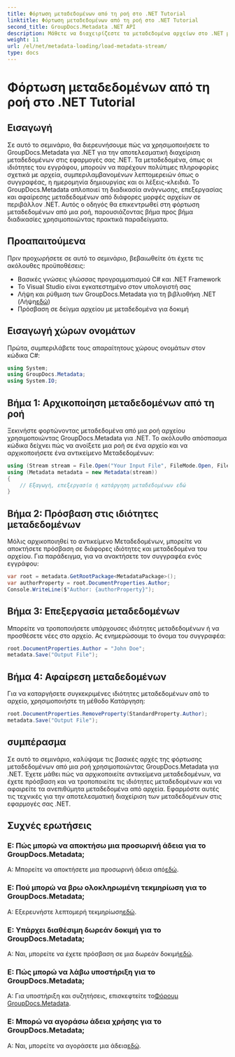```yaml
---
title: Φόρτωση μεταδεδομένων από τη ροή στο .NET Tutorial
linktitle: Φόρτωση μεταδεδομένων από τη ροή στο .NET Tutorial
second_title: GroupDocs.Metadata .NET API
description: Μάθετε να διαχειρίζεστε τα μεταδεδομένα αρχείων στο .NET με το GroupDocs.Metadata. Οδηγός βήμα προς βήμα για τη φόρτωση, την επεξεργασία και την κατάργηση μεταδεδομένων από ροές.
weight: 11
url: /el/net/metadata-loading/load-metadata-stream/
type: docs
---
```

# Φόρτωση μεταδεδομένων από τη ροή στο .NET Tutorial

## Εισαγωγή
Σε αυτό το σεμινάριο, θα διερευνήσουμε πώς να χρησιμοποιήσετε το GroupDocs.Metadata για .NET για την αποτελεσματική διαχείριση μεταδεδομένων στις εφαρμογές σας .NET. Τα μεταδεδομένα, όπως οι ιδιότητες του εγγράφου, μπορούν να παρέχουν πολύτιμες πληροφορίες σχετικά με αρχεία, συμπεριλαμβανομένων λεπτομερειών όπως ο συγγραφέας, η ημερομηνία δημιουργίας και οι λέξεις-κλειδιά. Το GroupDocs.Metadata απλοποιεί τη διαδικασία ανάγνωσης, επεξεργασίας και αφαίρεσης μεταδεδομένων από διάφορες μορφές αρχείων σε περιβάλλον .NET. Αυτός ο οδηγός θα επικεντρωθεί στη φόρτωση μεταδεδομένων από μια ροή, παρουσιάζοντας βήμα προς βήμα διαδικασίες χρησιμοποιώντας πρακτικά παραδείγματα.
## Προαπαιτούμενα
Πριν προχωρήσετε σε αυτό το σεμινάριο, βεβαιωθείτε ότι έχετε τις ακόλουθες προϋποθέσεις:
- Βασικές γνώσεις γλώσσας προγραμματισμού C# και .NET Framework
- Το Visual Studio είναι εγκατεστημένο στον υπολογιστή σας
-  Λήψη και ρύθμιση των GroupDocs.Metadata για τη βιβλιοθήκη .NET (Λήψη[εδώ](https://releases.groupdocs.com/metadata/net/))
- Πρόσβαση σε δείγμα αρχείου με μεταδεδομένα για δοκιμή

## Εισαγωγή χώρων ονομάτων
Πρώτα, συμπεριλάβετε τους απαραίτητους χώρους ονομάτων στον κώδικα C#:
```csharp
using System;
using GroupDocs.Metadata;
using System.IO;
```
## Βήμα 1: Αρχικοποίηση μεταδεδομένων από τη ροή
Ξεκινήστε φορτώνοντας μεταδεδομένα από μια ροή αρχείου χρησιμοποιώντας GroupDocs.Metadata για .NET. Το ακόλουθο απόσπασμα κώδικα δείχνει πώς να ανοίξετε μια ροή σε ένα αρχείο και να αρχικοποιήσετε ένα αντικείμενο Μεταδεδομένων:

```csharp
using (Stream stream = File.Open("Your Input File", FileMode.Open, FileAccess.ReadWrite))
using (Metadata metadata = new Metadata(stream))
{
    // Εξαγωγή, επεξεργασία ή κατάργηση μεταδεδομένων εδώ
}
```
## Βήμα 2: Πρόσβαση στις ιδιότητες μεταδεδομένων
Μόλις αρχικοποιηθεί το αντικείμενο Μεταδεδομένων, μπορείτε να αποκτήσετε πρόσβαση σε διάφορες ιδιότητες και μεταδεδομένα του αρχείου. Για παράδειγμα, για να ανακτήσετε τον συγγραφέα ενός εγγράφου:

```csharp
var root = metadata.GetRootPackage<MetadataPackage>();
var authorProperty = root.DocumentProperties.Author;
Console.WriteLine($"Author: {authorProperty}");
```
## Βήμα 3: Επεξεργασία μεταδεδομένων
Μπορείτε να τροποποιήσετε υπάρχουσες ιδιότητες μεταδεδομένων ή να προσθέσετε νέες στο αρχείο. Ας ενημερώσουμε το όνομα του συγγραφέα:

```csharp
root.DocumentProperties.Author = "John Doe";
metadata.Save("Output File");
```
## Βήμα 4: Αφαίρεση μεταδεδομένων
Για να καταργήσετε συγκεκριμένες ιδιότητες μεταδεδομένων από το αρχείο, χρησιμοποιήστε τη μέθοδο Κατάργηση:

```csharp
root.DocumentProperties.RemoveProperty(StandardProperty.Author);
metadata.Save("Output File");
```

## συμπέρασμα
Σε αυτό το σεμινάριο, καλύψαμε τις βασικές αρχές της φόρτωσης μεταδεδομένων από μια ροή χρησιμοποιώντας GroupDocs.Metadata για .NET. Έχετε μάθει πώς να αρχικοποιείτε αντικείμενα μεταδεδομένων, να έχετε πρόσβαση και να τροποποιείτε τις ιδιότητες μεταδεδομένων και να αφαιρείτε τα ανεπιθύμητα μεταδεδομένα από αρχεία. Εφαρμόστε αυτές τις τεχνικές για την αποτελεσματική διαχείριση των μεταδεδομένων στις εφαρμογές σας .NET.

## Συχνές ερωτήσεις
### Ε: Πώς μπορώ να αποκτήσω μια προσωρινή άδεια για το GroupDocs.Metadata;
 Α: Μπορείτε να αποκτήσετε μια προσωρινή άδεια από[εδώ](https://purchase.groupdocs.com/temporary-license/).
### Ε: Πού μπορώ να βρω ολοκληρωμένη τεκμηρίωση για το GroupDocs.Metadata;
 Α: Εξερευνήστε λεπτομερή τεκμηρίωση[εδώ](https://tutorials.groupdocs.com/metadata/net/).
### Ε: Υπάρχει διαθέσιμη δωρεάν δοκιμή για το GroupDocs.Metadata;
 Α: Ναι, μπορείτε να έχετε πρόσβαση σε μια δωρεάν δοκιμή[εδώ](https://releases.groupdocs.com/).
### Ε: Πώς μπορώ να λάβω υποστήριξη για το GroupDocs.Metadata;
 Α: Για υποστήριξη και συζητήσεις, επισκεφτείτε το[Φόρουμ GroupDocs.Metadata](https://forum.groupdocs.com/c/metadata/14).
### Ε: Μπορώ να αγοράσω άδεια χρήσης για το GroupDocs.Metadata;
 Α: Ναι, μπορείτε να αγοράσετε μια άδεια[εδώ](https://purchase.groupdocs.com/buy).